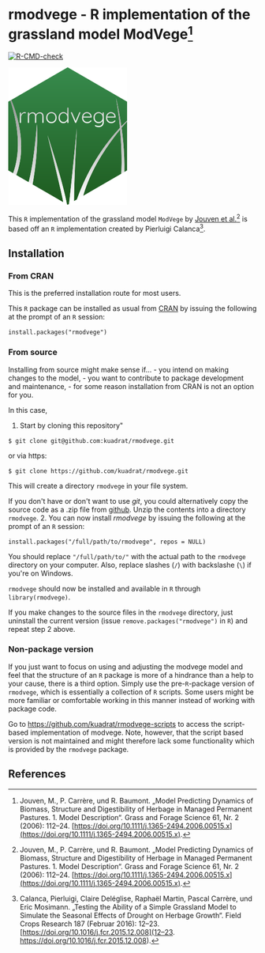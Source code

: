 # rmodvege - R implementation of the grassland model ModVege[^1]

<!-- badges: start -->
  [![R-CMD-check](https://github.com/kuadrat/rmodvege/actions/workflows/R-CMD-check.yaml/badge.svg)](https://github.com/kuadrat/rmodvege/actions/workflows/R-CMD-check.yaml)
  <!-- badges: end -->

![](man/figures/logo.png)

This `R` implementation of the grassland model `ModVege` by [Jouven et 
al.](https://doi.org/10.1111/j.1365-2494.2006.00515.x)[^1] is based off an 
`R` implementation created by Pierluigi Calanca[^2].

## Installation

### From CRAN

This is the preferred installation route for most users.

This `R` package can be installed as usual from 
[CRAN](https://cran.r-project.org/) by issuing the following at the prompt of 
an `R` session:
```
install.packages("rmodvege")
```

### From source

Installing from source might make sense if...
    - you intend on making changes to the model,
    - you want to contribute to package development and maintenance,
    - for some reason installation from CRAN is not an option for you.

In this case,

1. Start by cloning this repository"
```
$ git clone git@github.com:kuadrat/rmodvege.git
```
or via https:
```
$ git clone https://github.com/kuadrat/rmodvege.git
```
This will create a directory `rmodvege` in your file system.

If you don't have or don't want to use *git*, you could alternatively copy 
the source code as a .zip file from 
[github](https://github.com/kuadrat/rmodvege/archive/refs/heads/master.zip).
Unzip the contents into a directory `rmodvege`.
2. You can now install *rmodvege* by issuing the following at the prompt of 
an `R` session:
```
install.packages("/full/path/to/rmodvege", repos = NULL)
```
You should replace `"/full/path/to/"` with the actual path to the `rmodvege` 
directory on your computer. Also, replace slashes (`/`) with backslashe (`\`) 
if you're on Windows.

`rmodvege` should now be installed and available in `R` through 
`library(rmodvege)`.

If you make changes to the source files in the `rmodvege` directory, just 
uninstall the current version (issue `remove.packages("rmodvege")` in `R`) 
and repeat step 2 above.

### Non-package version

If you just want to focus on using and adjusting the modvege model and feel 
that the structure of an `R` package is more of a hindrance than a help to 
your cause, there is a third option.
Simply use the pre-`R`-package version of `rmodvege`, which is essentially a 
collection of `R` scripts.
Some users might be more familiar or comfortable working in this manner 
instead of working with package code.

Go to https://github.com/kuadrat/rmodvege-scripts to access the script-based 
implementation of modvege. Note, however, that the script based version is 
not maintained and might therefore lack some functionality which is provided 
by the `rmodvege` package.

## References

[^1]: Jouven, M., P. Carrère, und R. Baumont. „Model Predicting Dynamics of 
Biomass, Structure and Digestibility of Herbage in Managed Permanent 
Pastures. 1. Model Description“. Grass and Forage Science 61, Nr. 2 (2006): 
112–24. [https://doi.org/10.1111/j.1365-2494.2006.00515.x](https://doi.org/10.1111/j.1365-2494.2006.00515.x).

[^2]: Calanca, Pierluigi, Claire Deléglise, Raphaël Martin, Pascal Carrère, 
und Eric Mosimann. „Testing the Ability of a Simple Grassland Model to 
Simulate the Seasonal Effects of Drought on Herbage Growth“. Field Crops 
Research 187 (Februar 2016): 12–23. 
[https://doi.org/10.1016/j.fcr.2015.12.008](12–23. https://doi.org/10.1016/j.fcr.2015.12.008).

